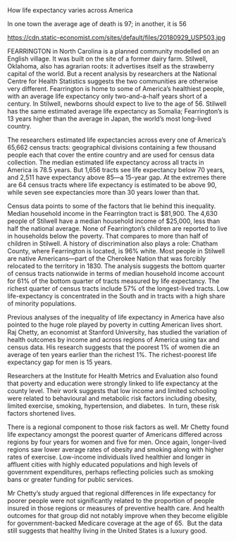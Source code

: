How life expectancy varies across America

In one town the average age of death is 97; in another, it is 56

https://cdn.static-economist.com/sites/default/files/20180929_USP503.jpg

FEARRINGTON in North Carolina is a planned community modelled on an English village. It was built on the site of a former dairy farm. Stilwell, Oklahoma, also has agrarian roots: it advertises itself as the strawberry capital of the world. But a recent  analysis  by researchers at the National Centre for Health Statistics suggests the two communities are otherwise very different. Fearrington is home to some of America’s healthiest people, with an average life expectancy only two-and-a-half years short of a century. In Stilwell, newborns should expect to live to the age of 56. Stilwell has the same estimated average life expectancy as Somalia; Fearrington’s is 13 years higher than the average in Japan, the world’s most long-lived country.

The researchers estimated life expectancies across every one of America’s 65,662 census tracts: geographical divisions containing a few thousand people each that cover the entire country and are used for census data collection. The median estimated life expectancy across all tracts in America is 78.5 years. But 1,656 tracts see life expectancy below 70 years, and 2,511 have expectancy above 85—a 15-year gap. At the extremes there are 64 census tracts where life expectancy is estimated to be above 90, while seven see expectancies more than 30 years lower than that.

Census data points to some of the factors that lie behind this inequality. Median household income in the Fearrington tract is $81,900. The 4,630 people of Stilwell have a median household income of $25,000, less than half the national average. None of Fearrington’s children are reported to live in households below the poverty. That compares to more than half of children in Stilwell. A history of discrimination also plays a role: Chatham County, where Fearrington is located, is 96% white. Most people in Stilwell are native Americans—part of the Cherokee Nation that was forcibly relocated to the territory in 1830. The analysis suggests the bottom quarter of census tracts nationwide in terms of median household income account for 61% of the bottom quarter of tracts measured by life expectancy. The richest quarter of census tracts include 57% of the longest-lived tracts. Low life-expectancy is concentrated in the South and in tracts with a high share of minority populations.

Previous analyses of the inequality of life expectancy in America have also pointed to the huge role played by poverty in cutting American lives short. Raj Chetty, an economist at Stanford University, has studied the variation of health outcomes by income and across regions of America using tax and census data. His research suggests that the poorest 1% of women die an average of ten years earlier than the richest 1%. The richest-poorest life expectancy gap for men is 15 years.

Researchers at the Institute for Health Metrics and Evaluation also found that poverty and education were strongly linked to life expectancy at the county level. Their work suggests that low income and limited schooling were related to behavioural and metabolic risk factors including obesity, limited exercise, smoking, hypertension, and diabetes.  In turn, these risk factors shortened lives.

There is a regional component to those risk factors as well. Mr Chetty found life expectancy amongst the poorest quarter of Americans differed across regions by four years for women and five for men. Once again, longer-lived regions saw lower average rates of obesity and smoking along with higher rates of exercise. Low-income individuals lived healthier and longer in affluent cities with highly educated populations and high levels of government expenditures, perhaps reflecting policies such as smoking bans or greater funding for public services.

Mr Chetty’s study argued that regional differences in life expectancy for poorer people were not significantly related to the proportion of people insured in those regions or measures of preventive health care. And health outcomes for that group did not notably improve when they become eligible for government-backed Medicare coverage at the age of 65.  But the data still suggests that healthy living in the United States is a luxury good.